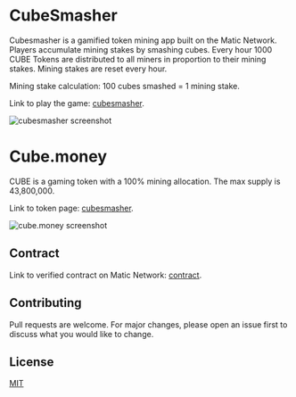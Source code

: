 # CubeSmasher
Cubesmasher is a gamified token mining app built on the Matic Network. Players accumulate mining stakes by smashing cubes. Every hour 1000 CUBE Tokens are distributed to all miners in proportion to their mining stakes. Mining stakes are reset every hour.

Mining stake calculation: 100 cubes smashed = 1 mining stake.

Link to play the game: [cubesmasher](https://cubesmasher.xyz/). 

![cubesmasher screenshot](https://cubesmasher.xyz/images/cubesmasher1.png)

# Cube.money
CUBE is a gaming token with a 100% mining allocation. The max supply is 43,800,000.

Link to token page: [cubesmasher](https://cube.money/).

![cube.money screenshot](https://cubesmasher.xyz/images/cubemoney.png)

## Contract
Link to verified contract on Matic Network: [contract](https://explorer.matic.network/address/0x9456000C7111a4308e17E912933782aEA1e29a49/contracts).

## Contributing
Pull requests are welcome. For major changes, please open an issue first to discuss what you would like to change.




## License
[MIT](https://choosealicense.com/licenses/mit/)
